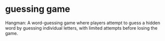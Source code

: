 # guessing game
Hangman: A word-guessing game where players attempt to guess a hidden word by guessing individual letters, with limited attempts before losing the game.
